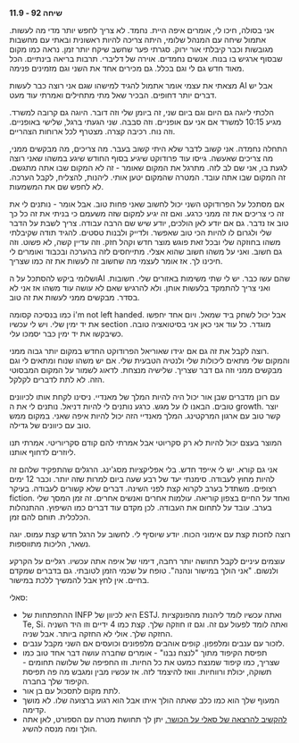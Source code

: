 **שיחה 92 \- 11.9**

אני בסולה, חיכו לי, אומרים איפה היית. נחמד. לא צריך לחפש יותר מדי מה לעשות. אתמול שיחה עם המנהל שלומי, היתה צריכה להיות ראשונית ובאתי עם מחשבות מגובשות וכבר קיבלתי אור ירוק. סגרתי פער שחשב שיקח יותר זמן. נראה כמו מקום שבסוף ארגיש בו בנוח. אנשים נחמדים. אוירה של דליברי. תרבות בריאה בינתיים. הכל מאוד חדש גם לי וגם בכלל. גם מכירים אחד את השני וגם מזמינים פנימה. 

מצאתי את עצמי אומר אתמול להגיד למישהו שגם אני רוצה כבר לעשות AI אבל יש דברים יותר דחופים. הבכיר שאל מתי מתחילים ואמרתי עוד מעט. 

הלכתי ליוגה גם היום וגם ביום שני, זה ביומן שלי וזה דובר. היוגה גם קרובה למשרד. מגיע 10:15 למשרד אם אני עם אופניים. וזה סבבה. שני הגעתי ברגל, שלישי באופניים. וזה נוח. רכיבה קצרה. מצטרף לכל ארוחות הצהריים. 

התחלה נחמדה. אני קשוב לדבר שלא היתי קשוב בעבר. מה צריכים, מה מבקשים ממני, מה צריכים שאעשה. גייסו עוד פרודוקט שיגיע בסוף החודש שיגע במשהו שאני רוצה לגעת בו, אני שם לב לזה. מתרגל את המקום שאומר \- זה לא המקום שבו אתה מתגשם. זה המקום שבו אתה עובד. המטרה שהמקום יטען אותי. ליהנות, להצליח, לקבל הערכה. לא לחפש שם את המשמעות. 

אם מסתכל על הפרודוקט השני יכול לחשוב שאני פחות טוב. אבל אומר \- נותנים לי את זה כי צריכים את זה ממני כרגע. ואם זה יגיע למקום שזה משעמם כי בניתי את זה כל כך טוב אז נדבר. גם אם יודע לאן הולכים, יודע שיש שם הרבה עבודה. צריך לשבת על הדבר שלי ולגרום לו להיות הכי טוב שאפשר. ולדייק ולבנות טסטים. להגיד תודה שקיבלתי משהו בחוזקה שלי ובכל זאת פוגש מוצר חדש וקהל חזק. וזה עדיין קשה, לא פשוט. וזה גם חשוב. ואני על משהו חשוב שהוא אצלי. מתייחסים לזה בהערכה ובכבוד ואומרים לי חיכינו לך. אז אומר לעצמי מה שחשוב זה לעשות את זה כמו שצריך.

ושלומי ביקש להסתכל על הAI שהם עשו כבר. יש לי שתי משימות באזורים שלי. חשובות. ואני צריך להתמקד בלעשות אותן. ולא להרגיש שאם לא עושה עוד משהו אז אני לא בסדר. מבקשים ממני לעשות את זה טוב. 

כמו בנסיכה קסומה i'm not left handed. אבל יכול לשחק ביד שמאל. ויום אחד יחפשו את יד ימין שלי. ויש לי עכשיו section מוגדר. כל עוד אני כאן אני בסיטואציה טובה. כשיבקשו את יד ימין כבר יסמכו עלי. 

רוצה לקבל את זה גם אם יגידו שאוריאל הפרודוקט החדש במקום יותר גבוה ממני.   
והמקום שלי מתאים ליכולות שלי ולנטיה הטבעית שלי. אם יש משהו שנוח ומתאים לי וגם מבקשים ממני וזה גם דבר שצריך. שלישיה מנצחת. לדאוג לשמור על המקום המבסוטי הזה. לא לתת לדברים לקלקל. 

עם רונן מדברים שבן אור יכול היה להיות המלך של מאנדיי. ניסינו לקחת אותו לכיוונים טובים. הבאנו לו על מגש. כרגע נותנים לי להיות דניאל. נותנים לי את ה growth. יוצר קשר טוב עם ארגון המרקטינג. המלך מאנדיי הזה יכול להיות איפה שאני. במקום ממש טוב עם כיוונים של גדילה. 

המוצר בעצם יכול להיות לא רק סקריוטי אבל אמרתי להם קודם סקריוריטי. אמרתי תנו ליוזרים לדחוף אותנו. 

אני גם קורא. יש לי אייפד חדש. בלי אפליקציות מסג'ינג. הרגלים שהתפקיד שלהם זה להיות מחוץ לעבודה. סימנתי יעד של רבע שעה ביום למרות שזה יותר. וכבר 12 ימים רצופים. משתדל בערב לקרוא קצת לפני השינה. דברים שלא קשורים לעבודה. בעיקר fiction. ואחד על החיים בצפון קוריאה. עולמות אחרים ואנשים אחרים. זה זמן המסך שלי בערב. עובד על לתחום את העבודה. לכן מקדם עוד דברים כמו השיפוץ. ההתנהלות הכלכלית. תוחם להם זמן. 

רוצה לחכות קצת עם אימוני הכוח. יודע שיוסיף לי. לחשוב על הרגל חדש קצת עמוס. יוגה נשאר, הליכות מתווספות. 

עוצמים עיניים לקבל תחושה יותר רחבה, דימוי של איפה אתה עכשיו. רגליים על הקרקע ולנשום. "אני הולך במישור ונהנה". טופח על שכמי הזמן לטובתי. גם בדברים שמקדם בחיים. אין לחץ אבל להמשיך ללכת במישור. 

סאלי:

* ההתפתחות של INFP היא לכיוון של ESTJ. ואתה עכשיו לומד ליהנות מהפונקציות Te, Si. ואתה לומד לפעול עם זה. וגם זו חוזקה שלך. קצת כמו 4 ידיים וזו היד השניה החזקה שלך. אולי לא החזקה ביותר. אבל שניה.   
* לזכור עם ענבים ומלפפון. קופים אוהבים מלפפונים וכועסים אם השני מקבל ענבים.   
* תפיסת הקיפוד מתוך "לנצח נבנו" \- אומרים שחברה עושה דבר אחד טוב כמו שצריך, כמו קיפוד שמנצח כמעט את כל החיות. וזו החפיפה של שלושה תחומים \- תשוקה, יכולת ורווחיות. וואז להיצמד לזה. אז עכשיו מבין ומגבש מה פה תפיסת הקיפוד שלך בחברה.  
* לתת מקום לתסכול עם בן אור.   
* המעוף שלך הוא כמו כלב שאתה הולך איתו אבל הוא רגוע ברצועה שלו. לא מושך קדימה.   
* [להקשיב להרצאה של סאלי על הכושר.](https://tadmor.biz/%d7%9e%d7%94-%d7%96%d7%94-%d7%9b%d7%95%d7%a9%d7%a8-%d7%91%d7%a9%d7%91%d7%99%d7%9c%d7%99/) יתן לך תחושת מטרה עם הספורט, לאן אתה הולך ומה מנסה להשיג. 


